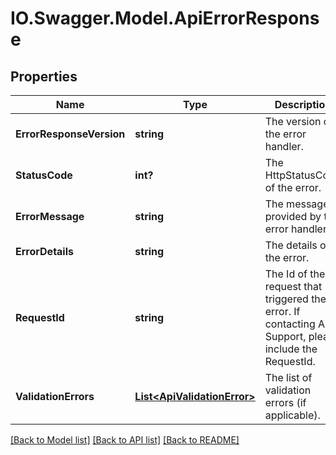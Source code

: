 # IO.Swagger.Model.ApiErrorResponse
## Properties

Name | Type | Description | Notes
------------ | ------------- | ------------- | -------------
**ErrorResponseVersion** | **string** | The version of the error handler. | [optional] 
**StatusCode** | **int?** | The HttpStatusCode of the error. | [optional] 
**ErrorMessage** | **string** | The message provided by the error handler. | [optional] 
**ErrorDetails** | **string** | The details of the error. | [optional] 
**RequestId** | **string** | The Id of the request that triggered the error. If contacting API Support, please include the RequestId. | [optional] 
**ValidationErrors** | [**List&lt;ApiValidationError&gt;**](ApiValidationError.md) | The list of validation errors (if applicable). | [optional] 

[[Back to Model list]](../README.md#documentation-for-models) [[Back to API list]](../README.md#documentation-for-api-endpoints) [[Back to README]](../README.md)


